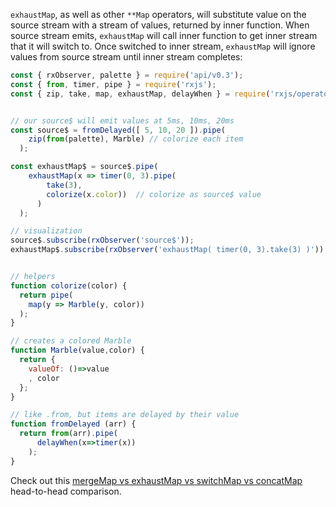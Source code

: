 <!--
name:		
title:		exhaustMap
pageTitle:	RxJS exhaustMap operator example + marble diagram
desc:		exhaustMap will substitute value on the source Observable with an Observable, returned by inner function. See this example of RxJS exhaustMap with a timer
docsUrl:	https://rxjs.dev/api/operators/exhaustMap
-->

`exhaustMap`, as well as other `**Map` operators, will substitute value on the source stream with a stream of values, returned by inner function. When source stream emits, `exhaustMap` will call inner function to get inner stream that it will switch to. Once switched to inner stream, `exhaustMap` will ignore values from source stream until inner stream completes:

```js
const { rxObserver, palette } = require('api/v0.3');
const { from, timer, pipe } = require('rxjs');
const { zip, take, map, exhaustMap, delayWhen } = require('rxjs/operators');


// our source$ will emit values at 5ms, 10ms, 20ms
const source$ = fromDelayed([ 5, 10, 20 ]).pipe(
    zip(from(palette), Marble) // colorize each item
  );

const exhaustMap$ = source$.pipe(
    exhaustMap(x => timer(0, 3).pipe(
        take(3),
        colorize(x.color))  // colorize as source$ value
      )
  );

// visualization
source$.subscribe(rxObserver('source$'));
exhaustMap$.subscribe(rxObserver('exhaustMap( timer(0, 3).take(3) )'));


// helpers
function colorize(color) {
  return pipe(
    map(y => Marble(y, color))
  );
}

// creates a colored Marble
function Marble(value,color) {
  return {
    valueOf: ()=>value
    , color
  };
}

// like .from, but items are delayed by their value
function fromDelayed (arr) {
  return from(arr).pipe(
      delayWhen(x=>timer(x))
    );
}

```

Check out this [mergeMap vs exhaustMap vs switchMap vs concatMap](/rxjs/mergeMap-vs-exhaustMap-vs-switchMap-vs-concatMap/) head-to-head comparison.
